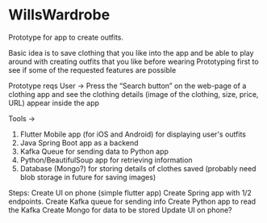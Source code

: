 # WillsWardrobe
Prototype for app to create outfits.

Basic idea is to save clothing that you like into the app and be able to play around with creating outfits that you like before wearing
Prototyping first to see if some of the requested features are possible

Prototype reqs
User -> Press the “Search button” on the web-page of a clothing app and see the clothing details (image of the clothing, size, price, URL) appear inside the app

Tools ->
1. Flutter Mobile app (for iOS and Android) for displaying user's outfits
2. Java Spring Boot app as a backend
3. Kafka Queue for sending data to Python app
4. Python/BeautifulSoup app for retrieving information
5. Database (Mongo?) for storing details of clothes saved (probably need blob storage in future for saving images)



Steps:
Create UI on phone (simple flutter app)
Create Spring app with 1/2 endpoints.
Create Kafka queue for sending info
Create Python app to read the Kafka
Create Mongo for data to be stored
Update UI on phone?
